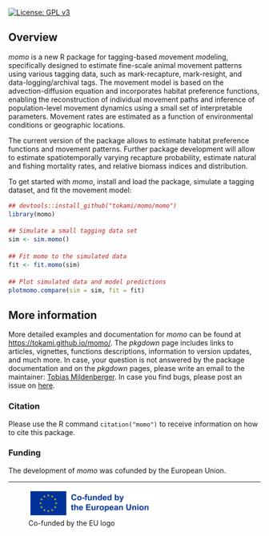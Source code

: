 
<!-- README.md is generated from README.Rmd. Please edit that file -->
<!-- badges: start -->

[![License: GPL
v3](https://img.shields.io/badge/License-GPL%20v3-blue.svg)](https://www.gnu.org/licenses/gpl-3.0)
<!-- badges: end -->

## Overview

*momo* is a new R package for tagging-based *mo*vement *mo*deling,
specifically designed to estimate fine-scale animal movement patterns
using various tagging data, such as mark-recapture, mark-resight, and
data-logging/archival tags. The movement model is based on the
advection-diffusion equation and incorporates habitat preference
functions, enabling the reconstruction of individual movement paths and
inference of population-level movement dynamics using a small set of
interpretable parameters. Movement rates are estimated as a function of
environmental conditions or geographic locations.

The current version of the package allows to estimate habitat preference
functions and movement patterns. Further package development will allow
to estimate spatiotemporally varying recapture probability, estimate
natural and fishing mortality rates, and relative biomass indices and
distribution.

To get started with *momo*, install and load the package, simulate a
tagging dataset, and fit the movement model:

``` r
## devtools::install_github("tokami/momo/momo")
library(momo)

## Simulate a small tagging data set
sim <- sim.momo()

## Fit momo to the simulated data
fit <- fit.momo(sim)

## Plot simulated data and model predictions
plotmomo.compare(sim = sim, fit = fit)
```

## More information

More detailed examples and documentation for *momo* can be found at
<https://tokami.github.io/momo/>. The *pkgdown* page includes links to
articles, vignettes, functions descriptions, information to version
updates, and much more. In case, your question is not answered by the
package documentation and on the *pkgdown* pages, please write an email
to the maintainer: [Tobias
Mildenberger](mailto:t.k.mildenberger@gmail.com). In case you find bugs,
please post an issue on [here](https://github.com/tokami/momo/issues).

### Citation

Please use the R command `citation("momo")` to receive information on
how to cite this package.

### Funding

The development of *momo* was cofunded by the European Union.

------------------------------------------------------------------------

<figure>
<img src="man/figures/EN_Co-fundedbytheEU_RGB_POS.png" width="250"
alt="Co-funded by the EU logo" />
<figcaption aria-hidden="true">Co-funded by the EU logo</figcaption>
</figure>
